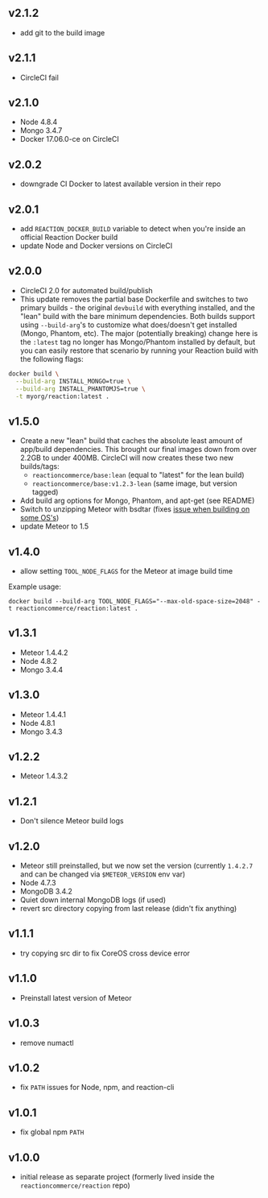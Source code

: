 ## v2.1.2

- add git to the build image


## v2.1.1

- CircleCI fail


## v2.1.0

- Node 4.8.4
- Mongo 3.4.7
- Docker 17.06.0-ce on CircleCI


## v2.0.2

- downgrade CI Docker to latest available version in their repo


## v2.0.1

- add `REACTION_DOCKER_BUILD` variable to detect when you're inside an official Reaction Docker build
- update Node and Docker versions on CircleCI


## v2.0.0

- CircleCI 2.0 for automated build/publish
- This update removes the partial base Dockerfile and switches to two primary builds - the original `devbuild` with everything installed, and the "lean" build with the bare minimum dependencies. Both builds support using `--build-arg`'s to customize what does/doesn't get installed (Mongo, Phantom, etc). The major (potentially breaking) change here is the `:latest` tag no longer has Mongo/Phantom installed by default, but you can easily restore that scenario by running your Reaction build with the following flags:

```sh
docker build \
  --build-arg INSTALL_MONGO=true \
  --build-arg INSTALL_PHANTOMJS=true \
  -t myorg/reaction:latest .
```


## v1.5.0

- Create a new "lean" build that caches the absolute least amount of app/build dependencies. This brought our final images down from over 2.2GB to under 400MB. CircleCI will now creates these two new builds/tags:
  - `reactioncommerce/base:lean` (equal to "latest" for the lean build)
  - `reactioncommerce/base:v1.2.3-lean` (same image, but version tagged)
- Add build arg options for Mongo, Phantom, and apt-get (see README)
- Switch to unzipping Meteor with bsdtar (fixes [issue when building on some OS's](https://github.com/jshimko/meteor-launchpad/issues/39))
- update Meteor to 1.5


## v1.4.0

- allow setting `TOOL_NODE_FLAGS` for the Meteor at image build time

Example usage:  

```
docker build --build-arg TOOL_NODE_FLAGS="--max-old-space-size=2048" -t reactioncommerce/reaction:latest .
```


## v1.3.1

- Meteor 1.4.4.2
- Node 4.8.2
- Mongo 3.4.4


## v1.3.0

- Meteor 1.4.4.1
- Node 4.8.1
- Mongo 3.4.3


## v1.2.2

- Meteor 1.4.3.2


## v1.2.1

- Don't silence Meteor build logs


## v1.2.0

- Meteor still preinstalled, but we now set the version (currently `1.4.2.7` and can be changed via `$METEOR_VERSION` env var)
- Node 4.7.3
- MongoDB 3.4.2
- Quiet down internal MongoDB logs (if used)
- revert src directory copying from last release (didn't fix anything)


## v1.1.1

- try copying src dir to fix CoreOS cross device error


## v1.1.0

- Preinstall latest version of Meteor


## v1.0.3

- remove numactl


## v1.0.2

- fix `PATH` issues for Node, npm, and reaction-cli


## v1.0.1

- fix global npm `PATH`


## v1.0.0

- initial release as separate project (formerly lived inside the `reactioncommerce/reaction` repo)

